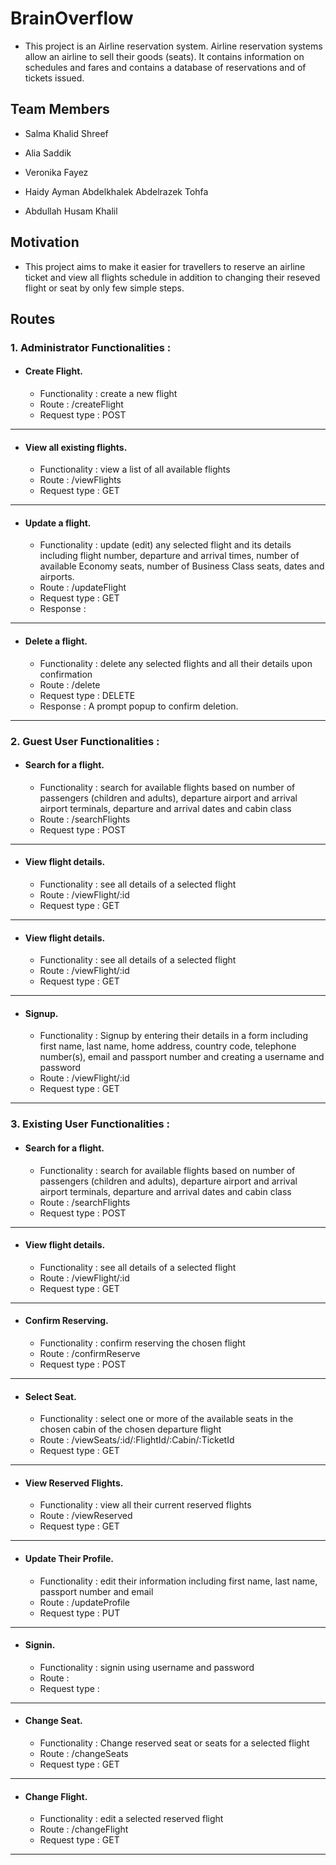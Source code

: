 # BrainOverflow
* This project is an Airline reservation system. Airline reservation systems allow an airline to sell their goods (seats). It contains information on schedules and fares and contains a database of reservations and of tickets issued. 
 ## Team Members

* Salma Khalid Shreef

* Alia Saddik

* Veronika Fayez 

* Haidy Ayman Abdelkhalek Abdelrazek Tohfa

* Abdullah Husam Khalil

## Motivation
* This project aims to make it easier for travellers to reserve an airline ticket and view all flights schedule in addition to changing  their reseved flight or seat by only few simple steps.


## Routes

### 1. Administrator Functionalities :

* ####  Create Flight.

	* Functionality : create a new flight
	* Route : /createFlight
	* Request type : POST
	
***



* #### View all existing flights.
	* Functionality : view a list of all available  flights
	* Route : /viewFlights
	* Request type : GET
***




* #### Update a flight.
	* Functionality : update (edit) any selected flight and its details including flight number, departure and arrival times, number of available Economy seats, number of Business Class seats, dates and airports.
	* Route : /updateFlight
	* Request type : GET
	* Response : 
***

* #### Delete a flight.
	* Functionality : delete any selected flights and all their details upon confirmation
	* Route : /delete
	* Request type : DELETE
	* Response : A prompt popup to confirm deletion.  
***

### 2. Guest User Functionalities :

* #### Search for a flight.
	* Functionality : search for available flights based on number of passengers (children and adults), departure airport and arrival airport terminals, departure and arrival dates and cabin class
	* Route : /searchFlights
	* Request type : POST	
***

* #### View flight details.
	* Functionality : see all details of a selected flight
	* Route : /viewFlight/:id
	* Request type : GET
***


* #### View flight details.
	* Functionality : see all details of a selected flight
	* Route : /viewFlight/:id
	* Request type : GET
***


* #### Signup.
	* Functionality : Signup by entering their details in a form including first name, last name, home address, country code, telephone number(s), email and passport number and creating a username and password
	* Route : /viewFlight/:id
	* Request type : GET
***


### 3. Existing User Functionalities :

* #### Search for a flight.
	* Functionality : search for available flights based on number of passengers (children and adults), departure airport and arrival airport terminals, departure and arrival dates and cabin class
	* Route : /searchFlights
	* Request type : POST	
***

* #### View flight details.
	* Functionality : see all details of a selected flight
	* Route : /viewFlight/:id
	* Request type : GET
***


* #### Confirm Reserving.
	* Functionality : confirm reserving the chosen flight
	* Route : /confirmReserve
	* Request type : POST
***

* #### Select Seat.
	* Functionality : select one or more of the available seats in the chosen cabin of the chosen departure flight
	* Route : /viewSeats/:id/:FlightId/:Cabin/:TicketId
	* Request type : GET
***

* #### View Reserved Flights.
	* Functionality : view all their current reserved flights
	* Route : /viewReserved
	* Request type : GET
***

* #### Update Their Profile.
	* Functionality : edit their information including first name, last name, passport number and email
	* Route : /updateProfile
	* Request type : PUT
***


* #### Signin.
	* Functionality : signin using username and password
	* Route : 
	* Request type : 
***

* #### Change Seat.
	* Functionality : Change reserved seat or seats for a selected flight
	* Route : /changeSeats
	* Request type : GET
***


* #### Change Flight.
	* Functionality : edit a selected reserved flight
	* Route : /changeFlight
	* Request type : GET
***